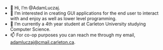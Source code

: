 - 👋 Hi, I’m @AdamLuczaj.
- 👀 I’m interested in creating GUI applications for the end user to interact with and enjoy as well as lower level programming.
- 🌱 I’m currently a 4th year student at Carleton University studying Computer Science.
- 📫 For co-op purposes you can reach me through my email, adamluczaj@cmail.carleton.ca.

<!---
AdamLuczaj/AdamLuczaj is a ✨ special ✨ repository because its `README.md` (this file) appears on your GitHub profile.
You can click the Preview link to take a look at your changes.
--->
